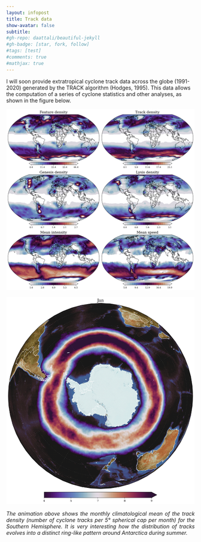 ```yaml
---
layout: infopost
title: Track data
show-avatar: false
subtitle:
#gh-repo: daattali/beautiful-jekyll
#gh-badge: [star, fork, follow]
#tags: [test]
#comments: true
#mathjax: true
---
```

I will soon provide extratropical cyclone track data across the globe (1991-2020) generated by the TRACK algorithm (Hodges, 1995). This data allows the computation of a series of cyclone statistics and other analyses, as shown in the figure below.

![Cyclone statistics](/assets/img/stats_cyc_global.png)


![Track densities SH](/assets/img/teste_cycden.gif)
<div style="text-align: justify"><i>The animation above shows the monthly climatological mean of the track density (number of cyclone tracks per 5° spherical cap per month) for the Southern Hemisphere.
It is very interesting how the distribution of tracks evolves into a distinct ring-like pattern around Antarctica during summer.</i></div>



